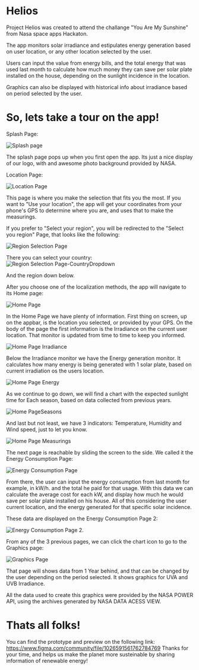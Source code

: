 # Helios
Project Helios was created to attend the challange "You Are My Sunshine" from Nasa space apps Hackaton.

The app monitors solar irradiance and estipulates energy generation based on user location, or any other location selected by the user. 

Users can input the value from energy bills, and the total energy that was used last month to calculate how much money they can save per solar plate installed on the house, depending on the sunlight incidence in the location.

Graphics can also be displayed with historical info about irradiance based on period selected by the user.

# So, lets take a tour on the app!

Splash Page:

![Splash page](https://user-images.githubusercontent.com/91791747/135771458-92389d6c-389e-4817-8a6b-5720a1cf7857.png)

The splash page pops up when you first open the app. Its just a nice display of our logo, with and awesome photo background provided by NASA.

Location Page:

![Location Page](https://user-images.githubusercontent.com/91791747/135771494-daa02ad2-1cf9-4e05-9b12-a1d93d7dd3ee.png)

This page is where you make the selection that fits you the most.
If you want to "Use your location", the app will get your coordinates from your phone's GPS to determine where you are, and uses that to make the measurings.

If you prefer to "Select your region", you will be redirected to the "Select you region" Page, that looks like the following:

![Region Selection Page](https://user-images.githubusercontent.com/91791747/135771560-4dc84982-7170-4ff0-96c1-4e58a22338bc.png)

There you can select your country: 
![Region Selection Page-CountryDropdown](https://user-images.githubusercontent.com/91791747/135771576-6bee07f3-8bd6-4768-a7ac-9b46eede7d69.png)

And the region down below.

After you choose one of the localization methods, the app will navigate to its Home page:

![Home Page](https://user-images.githubusercontent.com/91791747/135771593-86596959-7602-44dd-8b84-228cebdc56cf.png)

In the Home Page we have plenty of information. First thing on screen, up on the appbar, is the location you selected, or provided by your GPS.
On the body of the page the first information is the Irradiance on the current user location. That monitor is updated from time to time to keep you informed.

![Home Page Irradiance](https://user-images.githubusercontent.com/91791747/135772206-91de583d-ddee-45de-ae0f-d5ee7078276c.png)

Below the Irradiance monitor we have the Energy generation monitor. It calculates how many energy is being generated with 1 solar plate, based on current irradiation os the users location.

![Home Page Energy](https://user-images.githubusercontent.com/91791747/135772211-53a068ce-bcaf-4996-971b-094fd3741b32.png)

As we continue to go down, we will find a chart with the expected sunlight time for Each season, based on data collected from previous years.

![Home PageSeasons](https://user-images.githubusercontent.com/91791747/135772219-cb864711-57be-4216-ab8c-c6da1a6325f3.png)

And last but not least, we have 3 indicators: Temperature, Humidity and Wind speed, just to let you know.

![Home Page Measurings](https://user-images.githubusercontent.com/91791747/135772221-1edbfbca-f408-4578-891d-48c49d52e429.png)

The next page is reachable by sliding the screen to the side. We called it the Energy Consumption Page:

![Energy Consumption Page](https://user-images.githubusercontent.com/91791747/135771751-bca7f158-7dac-4ec6-910c-91381d4b5fa7.png)

From there, the user can input the energy consumption from last month for example, in kW/h. and the total he paid for that usage.
With this data we can calculate the average cost for each kW, and display how much he would save per solar plate installed on his house. All of this considering the user current location, and the energy generated for that specific solar incidence.

These data are displayed on the Energy Consumption Page 2:

![Energy Consumption Page 2](https://user-images.githubusercontent.com/91791747/135771876-1beb7ea9-b8e8-4617-a37d-5532e379fe67.png).

From any of the 3 previous pages, we can click the chart icon to go to the Graphics page:

![Graphics Page](https://user-images.githubusercontent.com/91791747/135771893-4ab975f7-7fc6-477a-bd2c-2312d3ff1bb8.png)

That page will shows data from 1 Year behind, and that can be changed by the user depending on the period selected.
It shows graphics for UVA and UVB Irradiance.

All the data used to create this graphics were provided by the NASA POWER API, using the archives generated by NASA DATA ACESS VIEW.

# Thats all folks!

You can find the prototype and preview on the following link: https://www.figma.com/community/file/1026591561762784769
Thanks for your time, and helps us make the planet more susteinable by sharing information of renewable energy!
